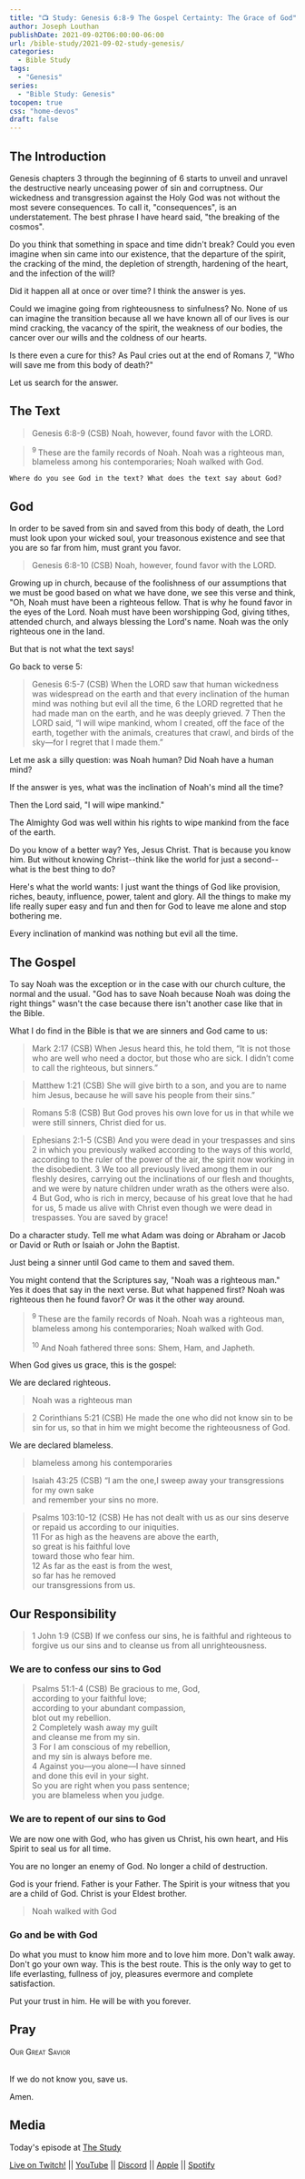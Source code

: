 ```yaml
---
title: "📺 Study: Genesis 6:8-9 The Gospel Certainty: The Grace of God"
author: Joseph Louthan
publishDate: 2021-09-02T06:00:00-06:00
url: /bible-study/2021-09-02-study-genesis/
categories:
  - Bible Study
tags:
  - "Genesis"
series:
  - "Bible Study: Genesis"
tocopen: true
css: "home-devos"
draft: false
---
```

## The Introduction

Genesis chapters 3 through the beginning of 6 starts to unveil and unravel the destructive nearly unceasing power of sin and corruptness. Our wickedness and transgression against the Holy God was not without the most severe consequences. To call it, "consequences", is an understatement. The best phrase I have heard said, "the breaking of the cosmos".

Do you think that something in space and time didn't break? Could you even imagine when sin came into our existence, that the departure of the spirit, the cracking of the mind, the depletion of strength, hardening of the heart, and the infection of the will?

Did it happen all at once or over time? I think the answer is yes.

Could we imagine going from righteousness to sinfulness? No. None of us can imagine the transition because all we have known all of our lives is our mind cracking, the vacancy of the spirit, the weakness of our bodies, the cancer over our wills and the coldness of our hearts.

Is there even a cure for this? As Paul cries out at the end of Romans 7, "Who will save me from this body of death?"

Let us search for the answer.

## The Text

>Genesis 6:8-9 (CSB) Noah, however, found favor with the LORD.

><sup> 9 </sup>These are the family records of Noah. Noah was a righteous man, blameless among his contemporaries; Noah walked with God.

<div style="page-break-after: always;"></div>

`Where do you see God in the text? What does the text say about God?`

## God

In order to be saved from sin and saved from this body of death, the Lord must look upon your wicked soul, your treasonous existence and see that you are so far from him, must grant you favor.

>Genesis 6:8-10 (CSB) Noah, however, found favor with the LORD.

Growing up in church, because of the foolishness of our assumptions that we must be good based on what we have done, we see this verse and think, "Oh, Noah must have been a righteous fellow. That is why he found favor in the eyes of the Lord. Noah must have been worshipping God, giving tithes, attended church, and always blessing the Lord's name. Noah was the only righteous one in the land.

But that is not what the text says!

Go back to verse 5:

>Genesis 6:5-7 (CSB) When the LORD saw that human wickedness was widespread on the earth and that every inclination of the human mind was nothing but evil all the time, 6 the LORD regretted that he had made man on the earth, and he was deeply grieved. 7 Then the LORD said, “I will wipe mankind, whom I created, off the face of the earth, together with the animals, creatures that crawl, and birds of the sky—for I regret that I made them.”

Let me ask a silly question: was Noah human? Did Noah have a human mind?

If the answer is yes, what was the inclination of Noah's mind all the time?

Then the Lord said, "I will wipe mankind."

The Almighty God was well within his rights to wipe mankind from the face of the earth.

Do you know of a better way? Yes, Jesus Christ. That is because you know him. But without knowing Christ--think like the world for just a second--what is the best thing to do?

Here's what the world wants: I just want the things of God like provision, riches, beauty, influence, power, talent and glory. All the things to make my life really super easy and fun and then for God to leave me alone and stop bothering me.

Every inclination of mankind was nothing but evil all the time.

## The Gospel

To say Noah was the exception or in the case with our church culture, the normal and the usual. "God has to save Noah because Noah was doing the right things" wasn't the case because there isn't another case like that in the Bible.

What I do find in the Bible is that we are sinners and God came to us:

>Mark 2:17 (CSB) When Jesus heard this, he told them, “It is not those who are well who need a doctor, but those who are sick. I didn’t come to call the righteous, but sinners.”

>Matthew 1:21 (CSB) She will give birth to a son, and you are to name him Jesus, because he will save his people from their sins.”

>Romans 5:8 (CSB) But God proves his own love for us in that while we were still sinners, Christ died for us.

>Ephesians 2:1-5 (CSB) And you were dead in your trespasses and sins 2 in which you previously walked according to the ways of this world, according to the ruler of the power of the air, the spirit now working in the disobedient. 3 We too all previously lived among them in our fleshly desires, carrying out the inclinations of our flesh and thoughts, and we were by nature children under wrath as the others were also. 4 But God, who is rich in mercy, because of his great love that he had for us, 5 made us alive with Christ even though we were dead in trespasses. You are saved by grace!

Do a character study. Tell me what Adam was doing or Abraham or Jacob or David or Ruth or Isaiah or John the Baptist.

Just being a sinner until God came to them and saved them.

You might contend that the Scriptures say, "Noah was a righteous man." Yes it does that say in the next verse. But what happened first? Noah was righteous then he found favor? Or was it the other way around.

><sup> 9 </sup>These are the family records of Noah. Noah was a righteous man, blameless among his contemporaries; Noah walked with God.
>
><sup> 10 </sup>And Noah fathered three sons: Shem, Ham, and Japheth.

When God gives us grace, this is the gospel:

We are declared righteous.

>Noah was a righteous man

>2 Corinthians 5:21 (CSB) He made the one who did not know sin to be sin for us, so that in him we might become the righteousness of God.

We are declared blameless.

>blameless among his contemporaries

>Isaiah 43:25 (CSB) “I am the one,I sweep away your transgressions  
>for my own sake  
>and remember your sins no more.

>Psalms 103:10-12 (CSB) He has not dealt with us as our sins deserve  
>or repaid us according to our iniquities.  
>11 For as high as the heavens are above the earth,  
>so great is his faithful love  
>toward those who fear him.  
>12 As far as the east is from the west,  
>so far has he removed  
>our transgressions from us.

## Our Responsibility

>1 John 1:9 (CSB) If we confess our sins, he is faithful and righteous to forgive us our sins and to cleanse us from all unrighteousness.

### We are to confess our sins to God

>Psalms 51:1-4 (CSB) Be gracious to me, God,  
>according to your faithful love;  
>according to your abundant compassion,  
>blot out my rebellion.  
>2 Completely wash away my guilt  
>and cleanse me from my sin.  
>3 For I am conscious of my rebellion,  
>and my sin is always before me.  
>4 Against you—you alone—I have sinned  
>and done this evil in your sight.  
>So you are right when you pass sentence;  
>you are blameless when you judge.

### We are to repent of our sins to God

We are now one with God, who has given us Christ, his own heart, and His Spirit to seal us for all time.

You are no longer an enemy of God. No longer a child of destruction.

God is your friend. Father is your Father. The Spirit is your witness that you are a child of God. Christ is your Eldest brother.

>Noah walked with God

### Go and be with God

Do what you must to know him more and to love him more. Don't walk away. Don't go your own way. This is the best route. This is the only way to get to life everlasting, fullness of joy, pleasures evermore and complete satisfaction.

Put your trust in him. He will be with you forever.

## Pray

<div style="font-variant: small-caps;">
Our Great Savior
</div>
&nbsp;

If we do not know you, save us.

Amen.

## Media

Today's episode at [The Study](http://study.theologic.us/podcast/study-genesis-68-10-the-gospel-certainty-the-grace-of-god)

[Live on Twitch!](http://twitch.theologic.us) || [YouTube](http://youtube.theologic.us) || [Discord](http://discord.theologic.us) || [Apple](https://podcasts.apple.com/us/podcast/the-study/id1557102127) || [Spotify](https://open.spotify.com/show/0Xs5qsNvWePyRqcmtOTPkR)

